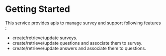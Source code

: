 # Getting Started

This service provides apis to manage survey and support following features :
* create/retrieve/update surveys.
* create/retrieve/update questions and associate them to survey.
* create/retrieve/update answers and associate them to questions.

